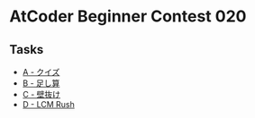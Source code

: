 # AtCoder Beginner Contest 020
## Tasks
- [A - クイズ](https://beta.atcoder.jp/contests/abc020/tasks/abc020_a)
- [B - 足し算](https://beta.atcoder.jp/contests/abc020/tasks/abc020_b)
- [C - 壁抜け](https://beta.atcoder.jp/contests/abc020/tasks/abc020_c)
- [D - LCM Rush](https://beta.atcoder.jp/contests/abc020/tasks/abc020_d)
